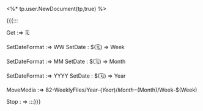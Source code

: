 <%* tp.user.NewDocument(tp,true) %>

{{{:::

Get :=> 🗓️


SetDateFormat :=> WW
SetDate : $(🗓️) => Week

SetDateFormat :=> MM
SetDate : $(🗓️) => Month

SetDateFormat :=> YYYY
SetDate : $(🗓️) => Year

MoveMedia :=> 82-WeeklyFiles/Year-$(Year)/Month-$(Month)/Week-$(Week)

Stop : =>
:::}}}